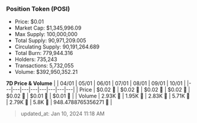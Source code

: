 
  ### Position Token (POSI)
  - Price: $0.01
  - Market Cap: $1,345,996.09
  - Max Supply: 100,000,000
  - Total Supply: 90,971,209.005
  - Circulating Supply: 90,191,264.689
  - Total Burn: 779,944.316
  - Holders: 735,243
  - Transactions: 5,732,055
  - Volume: $392,950,352.21

  **7D Price & Volume**
  | | 04&#x2F;01 | 05&#x2F;01 | 06&#x2F;01 | 07&#x2F;01 | 08&#x2F;01 | 09&#x2F;01 | 10&#x2F;01 |
  |---|---|---|---|---|---|---|---|
  | Price | $0.02 🔻 | $0.02 🔻 | $0.02 🔻 | $0.02 🚀 | $0.02 🔻 | $0.01 🔻 | $0.01 🚀 |
  | Volume | 2.93K 🔻 | 1.95K 🔻 | 2.83K 🚀 | 5.71K 🚀 | 2.79K 🔻 | 5.8K 🚀 | 948.4788765356271 🔻 |

  > updated_at: Jan 10, 2024 11:18 AM
